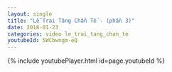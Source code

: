 ```yaml
---
layout: single
title: "Lễ Trai Tăng Chẩn Tế - (phần 3)"
date: 2018-01-23
categories: video le_trai_tang_chan_te
youtubeId: 5WCbwngm-eQ
---
```


{% include youtubePlayer.html id=page.youtubeId %}